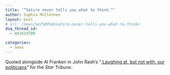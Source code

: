 ```yaml
---
title: '​”Satire never tells you what to think.”'
author: Sophia McClennen
layout: post
# url: /news/%e2%80%8bsatire-never-tells-you-what-to-think/
dsq_thread_id:
  - 801619700

categories: 
  - news
---
```

Quoted alongside Al Franken in John Rash’s “;[Laughing at, but not with, our politicians][1]” for the *Star Tribune*.

 [1]: https://www.startribune.com/opinion/commentaries/165790446.html